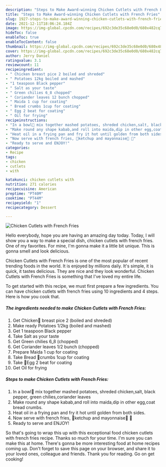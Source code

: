 ```yaml
---
description: "Steps to Make Award-winning Chicken Cutlets with French Fries"
title: "Steps to Make Award-winning Chicken Cutlets with French Fries"
slug: 1927-steps-to-make-award-winning-chicken-cutlets-with-french-fries
date: 2021-12-11T18:06:24.184Z
image: https://img-global.cpcdn.com/recipes/692c3de35c68e0d0/680x482cq70/chicken-cutlets-with-french-fries-recipe-main-photo.jpg
hideToc: false
enableToc: true
enableTocContent: false
thumbnail: https://img-global.cpcdn.com/recipes/692c3de35c68e0d0/680x482cq70/chicken-cutlets-with-french-fries-recipe-main-photo.jpg
cover: https://img-global.cpcdn.com/recipes/692c3de35c68e0d0/680x482cq70/chicken-cutlets-with-french-fries-recipe-main-photo.jpg
author: Jerry Daniel
ratingvalue: 3.1
reviewcount: 11
recipeingredient:
- " Chicken breast pice 2 boiled and shreded"
- " Potatoes 12kg boiled and mashed"
- "1 teaspoon Black pepper"
- " Salt as your taste"
- " Green chilies 6_8 chopped"
- " Coriander leaves 12 bunch chopped"
- " Maida 1 cup for coating"
- " Bread crumbs 1cup for coating"
- " Egg 2 beat for coating"
- " Oil for frying"
recipeinstructions:
- "In a bowl🍚 mix together mashed potatoes, shreded chicken,salt, black pepper, green chilies,coriander leaves"
- "Make round any shape kabab,and roll into maida,dip in other egg,coat bread crumbs."
- "Heat oil in a frying pan and fry it hot until golden from both sides."
- "Now serve with french fries, 🍅ketchup and mayonnaise🍚 🌼"
- "Ready to serve and ENJOY!"
categories:
- Recipe
tags:
- chicken
- cutlets
- with

katakunci: chicken cutlets with 
nutrition: 271 calories
recipecuisine: American
preptime: "PT40M"
cooktime: "PT44M"
recipeyield: "1"
recipecategory: Dessert

---
```



![Chicken Cutlets with French Fries](https://img-global.cpcdn.com/recipes/692c3de35c68e0d0/680x482cq70/chicken-cutlets-with-french-fries-recipe-main-photo.jpg)

Hello everybody, hope you are having an amazing day today. Today, I will show you a way to make a special dish, chicken cutlets with french fries. One of my favorites. For mine, I'm gonna make it a little bit unique. This is gonna smell and look delicious.



Chicken Cutlets with French Fries is one of the most popular of recent trending foods in the world. It is enjoyed by millions daily. It's simple, it is quick, it tastes delicious. They are nice and they look wonderful. Chicken Cutlets with French Fries is something that I've loved my entire life.


To get started with this recipe, we must first prepare a few ingredients. You can have chicken cutlets with french fries using 10 ingredients and 4 steps. Here is how you cook that.

<!--inarticleads1-->

##### The ingredients needed to make Chicken Cutlets with French Fries:

1. Get  Chicken🐔 breast pice 2 (boiled and shreded)
1. Make ready  Potatoes 1/2kg (boiled and mashed)
1. Get 1 teaspoon Black pepper
1. Take  Salt as your taste
1. Get  Green chilies 6_8 (chopped)
1. Get  Coriander leaves 1/2 bunch (chopped)
1. Prepare  Maida 1 cup for coating
1. Take  Bread 🍞crumbs 1cup for coating
1. Take  🍳Egg 2 beat for coating
1. Get  Oil for frying




<!--inarticleads2-->

##### Steps to make Chicken Cutlets with French Fries:

1. In a bowl🍚 mix together mashed potatoes, shreded chicken,salt, black pepper, green chilies,coriander leaves
1. Make round any shape kabab,and roll into maida,dip in other egg,coat bread crumbs.
1. Heat oil in a frying pan and fry it hot until golden from both sides.
1. Now serve with french fries, 🍅ketchup and mayonnaise🍚 🌼
1. Ready to serve and ENJOY!



So that's going to wrap this up with this exceptional food chicken cutlets with french fries recipe. Thanks so much for your time. I'm sure you can make this at home. There's gonna be more interesting food at home recipes coming up. Don't forget to save this page on your browser, and share it to your loved ones, colleague and friends. Thank you for reading. Go on get cooking!
